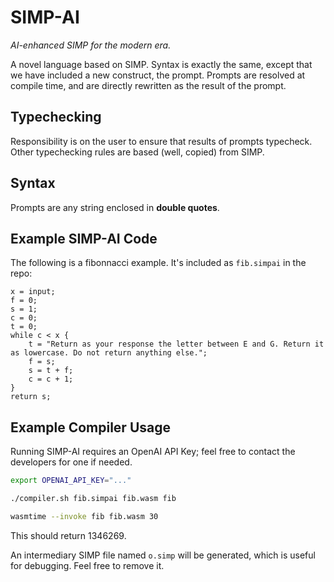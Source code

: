# SIMP-AI

*AI-enhanced SIMP for the modern era.*

A novel language based on SIMP. Syntax is exactly the same, except that we have included a new construct, the prompt. Prompts are resolved at compile time, and are directly rewritten as the result of the prompt.

## Typechecking
Responsibility is on the user to ensure that results of prompts typecheck. Other typechecking rules are based (well, copied) from SIMP.


## Syntax
Prompts are any string enclosed in **double quotes**.

## Example SIMP-AI Code
The following is a fibonnacci example. It's included as `fib.simpai` in the repo:
```simp-ai
x = input;
f = 0;
s = 1;
c = 0;
t = 0;
while c < x {
    t = "Return as your response the letter between E and G. Return it as lowercase. Do not return anything else.";
    f = s;
    s = t + f;
    c = c + 1;
}
return s;
```

## Example Compiler Usage

Running SIMP-AI requires an OpenAI API Key; feel free to contact the developers for one if needed.

```bash
export OPENAI_API_KEY="..."

./compiler.sh fib.simpai fib.wasm fib

wasmtime --invoke fib fib.wasm 30
```

This should return 1346269.

An intermediary SIMP file named `o.simp` will be generated, which is useful for debugging. Feel free to remove it.